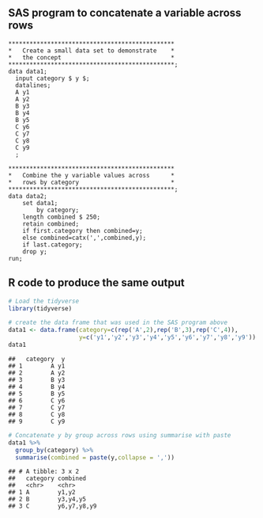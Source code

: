 
## SAS program to concatenate a variable across rows

    ***********************************************
    *   Create a small data set to demonstrate    *
    *   the concept                               *
    ***********************************************;
    data data1;
      input category $ y $;
      datalines;
      A y1
      A y2
      B y3
      B y4
      B y5
      C y6
      C y7
      C y8
      C y9 
      ;

    ***********************************************
    *   Combine the y variable values across      *
    *   rows by category                          *
    ***********************************************;
    data data2;
        set data1;
            by category;
        length combined $ 250;
        retain combined;
        if first.category then combined=y;
        else combined=catx(',',combined,y);
        if last.category;
        drop y;
    run;

## R code to produce the same output

``` r
# Load the tidyverse
library(tidyverse)

# create the data frame that was used in the SAS program above
data1 <- data.frame(category=c(rep('A',2),rep('B',3),rep('C',4)), 
                    y=c('y1','y2','y3','y4','y5','y6','y7','y8','y9'))
data1
```

    ##   category  y
    ## 1        A y1
    ## 2        A y2
    ## 3        B y3
    ## 4        B y4
    ## 5        B y5
    ## 6        C y6
    ## 7        C y7
    ## 8        C y8
    ## 9        C y9

``` r
# Concatenate y by group across rows using summarise with paste
data1 %>% 
  group_by(category) %>% 
  summarise(combined = paste(y,collapse = ','))
```

    ## # A tibble: 3 x 2
    ##   category combined   
    ##   <chr>    <chr>      
    ## 1 A        y1,y2      
    ## 2 B        y3,y4,y5   
    ## 3 C        y6,y7,y8,y9
